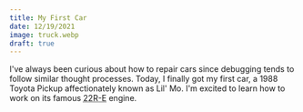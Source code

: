 ```yaml
---
title: My First Car
date: 12/19/2021
image: truck.webp
draft: true
---
```


I've always been curious about how to repair cars since debugging tends to follow similar thought processes. Today, I finally got my first car, a 1988 Toyota Pickup affectionately known as Lil' Mo. I'm excited to learn how to work on its famous <abbr title="2.2 Liter - Electronic Fuel Injection">22R-E</abbr> engine.
